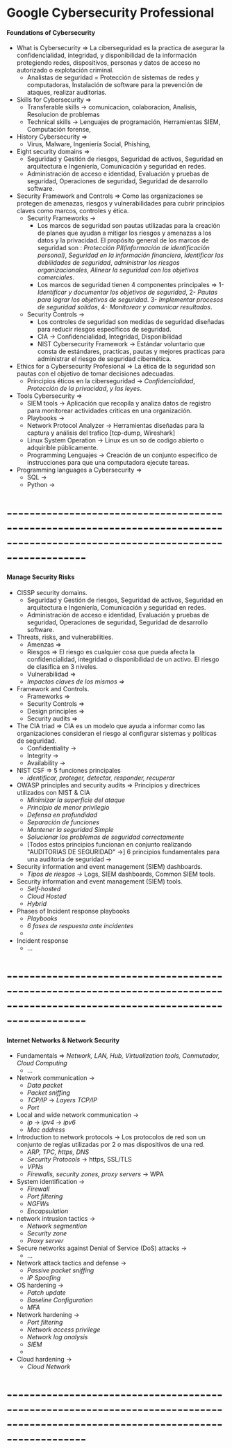 # Google Cybersecurity Professional

#### Foundations of Cybersecurity

- What is Cybersecurity => La ciberseguridad es la practica de asegurar la confidencialidad, integridad, y disponibilidad de la información protegiendo redes, dispositivos, personas y datos de acceso no autorizado o explotación criminal.
  - Analistas de seguridad = Protección de sistemas de redes y computadoras, Instalación de software para la prevención de ataques, realizar auditorias.
- Skills for Cybersecurity =>
  - Transferable skills -> comunicacion, colaboracion, Analisis, Resolucion de problemas
  - Technical skills -> Lenguajes de programación, Herramientas SIEM, Computación forense,
- History Cybersecurity =>
  - Virus, Malware, Ingeniería Social, Phishing,
- Eight security domains =>
  - Seguridad y Gestión de riesgos, Seguridad de activos, Seguridad en arquitectura e Ingeniería, Comunicación y seguridad en redes.
  - Administración de acceso e identidad, Evaluación y pruebas de seguridad, Operaciones de seguridad, Seguridad de desarrollo software.
- Security Framework and Controls => Como las organizaciones se protegen de amenazas, riesgos y vulnerabilidades para cubrir principios claves como marcos, controles y ética.
  - Security Frameworks ->
    - Los marcos de seguridad son pautas utilizadas para la creación de planes que ayudan a mitigar los riesgos y amenazas a los datos y la privacidad. El propósito general de los marcos de seguridad son : _Protección PII(información de identificación personal)_, _Seguridad en la información financiera_, _Identificar las debilidades de seguridad_, _administrar los riesgos organizacionales_, _Alinear la seguridad con los objetivos comerciales_.
    - Los marcos de seguridad tienen 4 componentes principales => 1- _Identificar y documentar los objetivos de seguridad_, 2- _Pautas para lograr los objetivos de seguridad_. 3- _Implementar procesos de seguridad solidos_, 4- _Monitorear y comunicar resultados_.
  - Security Controls ->
    - Los controles de seguridad son medidas de seguridad diseñadas para reducir riesgos específicos de seguridad.
    - CIA -> Confidencialidad, Integridad, Disponibilidad
    - NIST Cybersecurity Framework -> Estándar voluntario que consta de estándares, practicas, pautas y mejores practicas para administrar el riesgo de seguridad cibernética.
- Ethics for a Cybersecurity Profesional => La ética de la seguridad son pautas con el objetivo de tomar decisiones adecuadas.
  - Principios éticos en la ciberseguridad -> _Confidencialidad_, _Protección de la privacidad_, _y las leyes_.
- Tools Cybersecurity =>
  - SIEM tools -> Aplicación que recopila y analiza datos de registro para monitorear actividades criticas en una organización.
  - Playbooks ->
  - Network Protocol Analyzer -> Herramientas diseñadas para la captura y análisis del trafico [tcp-dump, Wireshark]
  - Linux System Operation -> Linux es un so de codigo abierto o adquirible públicamente.
  - Programming Lenguajes -> Creación de un conjunto especifico de instrucciones para que una computadora ejecute tareas.
- Programming languages a Cybersecurity =>
  - SQL ->
  - Python ->

# --------------------------------------------------------------------------------------------------------------------------------

#### Manage Security Risks

- CISSP security domains.
  - Seguridad y Gestión de riesgos, Seguridad de activos, Seguridad en arquitectura e Ingeniería, Comunicación y seguridad en redes.
  - Administración de acceso e identidad, Evaluación y pruebas de seguridad, Operaciones de seguridad, Seguridad de desarrollo software.
- Threats, risks, and vulnerabilities.
  - Amenzas =>
  - Riesgos => El riesgo es cualquier cosa que pueda afecta la confidencialidad, integridad o disponibilidad de un activo. El riesgo de clasifica en 3 niveles.
  - Vulnerabilidad =>
  - _Impactos claves de los mismos =>_
- Framework and Controls.
  - Frameworks =>
  - Security Controls =>
  - Design principles =>
  - Security audits =>
- The CIA triad => CIA es un modelo que ayuda a informar como las organizaciones consideran el riesgo al configurar sistemas y políticas de seguridad.
  - Confidentiality ->
  - Integrity ->
  - Availability ->
- NIST CSF => 5 funciones principales
  - _identificar, proteger, detectar, responder, recuperar_
- OWASP principles and security audits => Principios y directrices utilizados con NIST & CIA
  - _Minimizar la superficie del ataque_
  - _Principio de menor privilegio_
  - _Defensa en profundidad_
  - _Separación de funciones_
  - _Mantener la seguridad Simple_
  - _Solucionar los problemas de seguridad correctamente_
  - [Todos estos principios funcionan en conjunto realizando "AUDITORIAS DE SEGURIDAD" ->] 6 principios fundamentales para una auditoria de seguridad ->
- Security information and event management (SIEM) dashboards.
  - _Tipos de riesgos ->_ Logs, SIEM dashboards, Common SIEM tools.
- Security information and event management (SIEM) tools.
  - _Self-hosted_
  - _Cloud Hosted_
  - _Hybrid_
- Phases of Incident response playbooks
  - _Playbooks_
  - _6 fases de respuesta ante incidentes_
  -
- Incident response
  - ...

# --------------------------------------------------------------------------------------------------------------------------------

#### Internet Networks & Network Security

- Fundamentals => _Network, LAN, Hub, Virtualization tools, Conmutador, Cloud Computing_
  - ...
- Network communication ->
  - _Data packet_
  - _Packet sniffing_
  - _TCP/IP_ -> _Layers TCP/IP_
  - _Port_
- Local and wide network communication ->
  - _ip_ -> _ipv4_ -> _ipv6_
  - _Mac address_
- Introduction to network protocols -> Los protocolos de red son un conjunto de reglas utilizadas por 2 o mas dispositivos de una red.
  - _ARP, TPC, https, DNS_
  - _Security Protocols_ -> https, SSL/TLS
  - _VPNs_
  - _Firewalls, security zones, proxy servers_ -> WPA
- System identification ->
  - _Firewall_
  - _Port filtering_
  - _NGFWs_
  - _Encapsulation_
- network intrusion tactics ->
  - _Network segmention_
  - _Security zone_
  - _Proxy server_
- Secure networks against Denial of Service (DoS) attacks ->
  - ...
- Network attack tactics and defense ->
  - _Passive packet sniffing_
  - _IP Spoofing_
- OS hardening ->
  - _Patch update_
  - _Baseline Configuration_
  - _MFA_
- Network hardening ->
  - _Port filtering_
  - _Network access privilege_
  - _Network log analysis_
  - _SIEM_
  -
- Cloud hardening ->
  - _Cloud Network_

# --------------------------------------------------------------------------------------------------------------------------------

